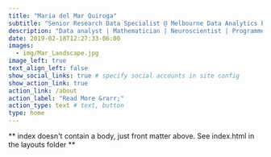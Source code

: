 ```yaml
---
title: "Maria del Mar Quiroga"
subtitle: "Senior Research Data Specialist @ Melbourne Data Analytics Platform"
description: "Data analyst | Mathematician | Neuroscientist | Programmer | [Superstar of STEM](https://scienceandtechnologyaustralia.org.au/profile/dr-maria-del-mar-quiroga/)"
date: 2019-02-18T12:27:33-06:00
images:
  - img/Mar_Landscape.jpg
image_left: true
text_align_left: false
show_social_links: true # specify social accounts in site config
show_action_link: true
action_link: /about
action_label: "Read More &rarr;"
action_type: text # text, button
type: home
---
```


** index doesn't contain a body, just front matter above.
See index.html in the layouts folder **
